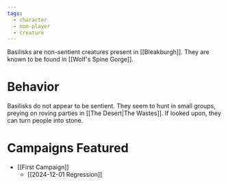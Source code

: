 ```yaml
---
tags:
  - character
  - non-player
  - creature
---
```


Basilisks are non-sentient creatures present in [[Bleakburgh]]. They are known to be found in [[Wolf's Spine Gorge]].

# Behavior

Basilisks do not appear to be sentient. They seem to hunt in small groups, preying on roving parties in [[The Desert|The Wastes]]. If looked upon, they can turn people into stone.

# Campaigns Featured

- [[First Campaign]]
	- [[2024-12-01 Regression]]